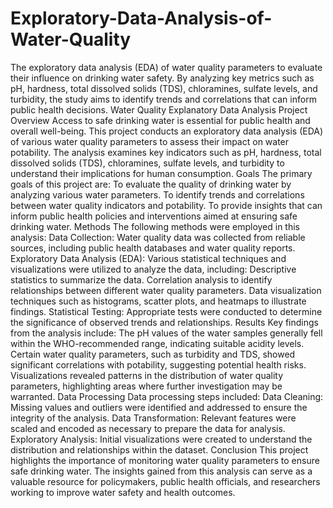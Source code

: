 # Exploratory-Data-Analysis-of-Water-Quality
The exploratory data analysis (EDA) of water quality parameters to evaluate their influence on drinking water safety. By analyzing key metrics such as pH, hardness, total dissolved solids (TDS), chloramines, sulfate levels, and turbidity, the study aims to identify trends and correlations that can inform public health decisions.
Water Quality Explanatory Data Analysis
Project Overview
Access to safe drinking water is essential for public health and overall well-being. This project conducts an exploratory data analysis (EDA) of various water quality parameters to assess their impact on water potability. The analysis examines key indicators such as pH, hardness, total dissolved solids (TDS), chloramines, sulfate levels, and turbidity to understand their implications for human consumption.
Goals
The primary goals of this project are:
To evaluate the quality of drinking water by analyzing various water parameters.
To identify trends and correlations between water quality indicators and potability.
To provide insights that can inform public health policies and interventions aimed at ensuring safe drinking water.
Methods
The following methods were employed in this analysis:
Data Collection: Water quality data was collected from reliable sources, including public health databases and water quality reports.
Exploratory Data Analysis (EDA): Various statistical techniques and visualizations were utilized to analyze the data, including:
Descriptive statistics to summarize the data.
Correlation analysis to identify relationships between different water quality parameters.
Data visualization techniques such as histograms, scatter plots, and heatmaps to illustrate findings.
Statistical Testing: Appropriate tests were conducted to determine the significance of observed trends and relationships.
Results
Key findings from the analysis include:
The pH values of the water samples generally fell within the WHO-recommended range, indicating suitable acidity levels.
Certain water quality parameters, such as turbidity and TDS, showed significant correlations with potability, suggesting potential health risks.
Visualizations revealed patterns in the distribution of water quality parameters, highlighting areas where further investigation may be warranted.
Data Processing
Data processing steps included:
Data Cleaning: Missing values and outliers were identified and addressed to ensure the integrity of the analysis.
Data Transformation: Relevant features were scaled and encoded as necessary to prepare the data for analysis.
Exploratory Analysis: Initial visualizations were created to understand the distribution and relationships within the dataset.
Conclusion
This project highlights the importance of monitoring water quality parameters to ensure safe drinking water. The insights gained from this analysis can serve as a valuable resource for policymakers, public health officials, and researchers working to improve water safety and health outcomes.


